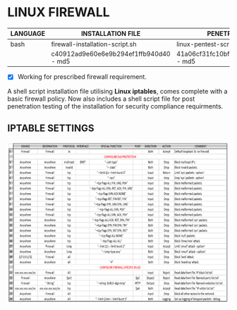 # LINUX FIREWALL

| LANGUAGE | INSTALLATION FILE | PENETRATION FILE |
|--------|----|-----|
|bash|firewall-installation-script.sh|linux-pentest-script.sh|
||c40912ad9e60e6e9b294ef1ffb940d40 - md5| 41a06cf31fc10bf73b2186ee53666ca4 - md5|

- [x] Working for prescribed firewall requirement.

A shell script installation file utilising **Linux iptables**, comes complete with a basic firewall policy. Now also includes a shell script file for post penetration testing of the installation for security compliance requirments.

## IPTABLE SETTINGS
![Screenshot](Iptables.png)



